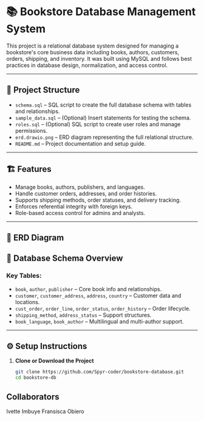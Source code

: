 # 📚 Bookstore Database Management System

This project is a relational database system designed for managing a bookstore's core business data including books, authors, customers, orders, shipping, and inventory. It was built using MySQL and follows best practices in database design, normalization, and access control.

---

## 📁 Project Structure

- `schema.sql` – SQL script to create the full database schema with tables and relationships.
- `sample_data.sql` – (Optional) Insert statements for testing the schema.
- `roles.sql` – (Optional) SQL script to create user roles and manage permissions.
- `erd.drawio.png` – ERD diagram representing the full relational structure.
- `README.md` – Project documentation and setup guide.

---

## 🏗️ Features

- Manage books, authors, publishers, and languages.
- Handle customer orders, addresses, and order histories.
- Supports shipping methods, order statuses, and delivery tracking.
- Enforces referential integrity with foreign keys.
- Role-based access control for admins and analysts.

---

## 📐 ERD Diagram


## 🧱 Database Schema Overview

### Key Tables:

- `book`, `author`, `publisher` – Core book info and relationships.
- `customer`, `customer_address`, `address`, `country` – Customer data and locations.
- `cust_order`, `order_line`, `order_status`, `order_history` – Order lifecycle.
- `shipping_method`, `address_status` – Support structures.
- `book_language`, `book_author` – Multilingual and multi-author support.

---

## ⚙️ Setup Instructions

1. **Clone or Download the Project**
   ```bash
   git clone https://github.com/Spyr-coder/bookstore-database.git
   cd bookstore-db
## Collaborators
Ivette Imbuye
Fransisca Obiero
